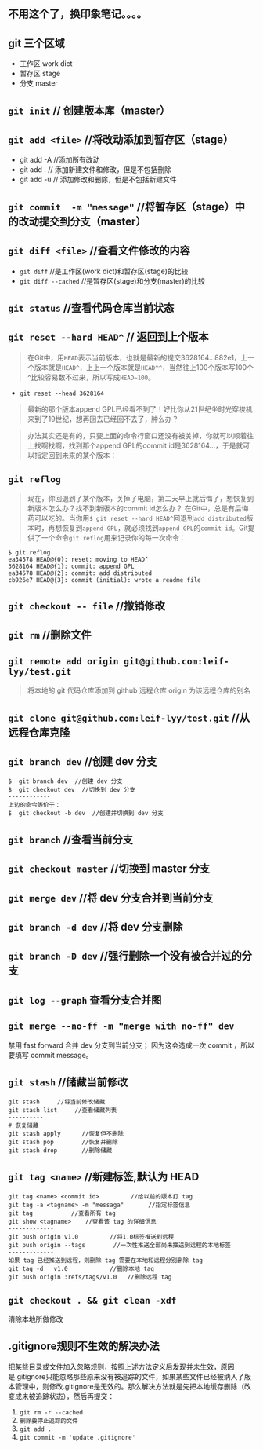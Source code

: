 

不用这个了，换印象笔记。。。。
---------

## git 三个区域 
* 工作区 work dict
* 暂存区 stage
* 分支   master

## `git init`         // 创建版本库（master）
## `git add <file>`    //将改动添加到暂存区（stage）
* git add -A         //添加所有改动
* git add .    // 添加新建文件和修改，但是不包括删除
* git add -u   // 添加修改和删除，但是不包括新建文件

## `git commit  -m "message"`   //将暂存区（stage）中的改动提交到分支（master）
## `git diff <file>`     //查看文件修改的内容
* `git diff`     //是工作区(work dict)和暂存区(stage)的比较 
* `git diff --cached`    //是暂存区(stage)和分支(master)的比较

## `git status`         //查看代码仓库当前状态

## `git reset --hard HEAD^`  // 返回到上个版本
>在Git中，用`HEAD`表示当前版本，也就是最新的提交3628164...882e1，上一个版本就是`HEAD^`，上上一个版本就是`HEAD^^`，当然往上100个版本写100个^比较容易数不过来，所以写成`HEAD~100`。

* `git reset --head 3628164`
 
>最新的那个版本append GPL已经看不到了！好比你从21世纪坐时光穿梭机来到了19世纪，想再回去已经回不去了，肿么办？

>办法其实还是有的，只要上面的命令行窗口还没有被关掉，你就可以顺着往上找啊找啊，找到那个append GPL的commit id是3628164...，于是就可以指定回到未来的某个版本：

## `git reflog` 
>现在，你回退到了某个版本，关掉了电脑，第二天早上就后悔了，想恢复到新版本怎么办？找不到新版本的commit id怎么办？
在Git中，总是有后悔药可以吃的。当你用`$ git reset --hard HEAD^`回退到`add distributed`版本时，再想恢复到`append GPL`，就必须找到`append GPL`的`commit id`。Git提供了一个命令`git reflog`用来记录你的每一次命令：

 ```
$ git reflog
ea34578 HEAD@{0}: reset: moving to HEAD^
3628164 HEAD@{1}: commit: append GPL
ea34578 HEAD@{2}: commit: add distributed
cb926e7 HEAD@{3}: commit (initial): wrote a readme file
 ```
## `git checkout -- file`   //撤销修改
## `git rm`           //删除文件
## `git remote add origin git@github.com:leif-lyy/test.git`  
> 将本地的 git 代码仓库添加到 github 远程仓库 
> origin 为该远程仓库的别名

## `git clone git@github.com:leif-lyy/test.git`   //从远程仓库克隆
## `git branch dev` //创建 dev 分支
```
$  git branch dev  //创建 dev 分支
$  git checkout dev  //切换到 dev 分支
------------
上边的命令等价于：
$  git checkout -b dev  //创建并切换到 dev 分支
```
## `git branch`  //查看当前分支
## `git checkout master`  //切换到 master 分支
## `git merge dev`    //将 dev 分支合并到当前分支
## `git branch -d dev`    //将 dev 分支删除
## `git branch -D dev`     //强行删除一个没有被合并过的分支
## `git log --graph` 查看分支合并图
## `git merge --no-ff -m "merge with no-ff" dev`   
禁用 fast forward 合并 dev 分支到当前分支；
因为这会造成一次 commit ，所以要填写 commit message。

## `git stash`   //储藏当前修改
```
git stash     //将当前修改储藏
git stash list     //查看储藏列表
----------
# 恢复储藏
git stash apply      //恢复但不删除
git stash pop        //恢复并删除
git stash drop       //删除储藏 
```
## `git tag <name>`     //新建标签,默认为 HEAD
```
git tag <name> <commit id>         //给以前的版本打 tag
git tag -a <tagname> -m "messaga"       //指定标签信息
git tag           //查看所有 tag
git show <tagname>    //查看该 tag 的详细信息
-------------
git push origin v1.0         //将1.0标签推送到远程
git push origin --tags        //一次性推送全部尚未推送到远程的本地标签
-------------
如果 tag 已经推送到远程，则删除 tag 需要在本地和远程分别删除 tag
git tag -d   v1.0            //删除本地 tag
git push origin :refs/tags/v1.0   //删除远程 tag
```
## `git checkout . && git clean -xdf`
清除本地所做修改

## .gitignore规则不生效的解决办法

把某些目录或文件加入忽略规则，按照上述方法定义后发现并未生效，原因是.gitignore只能忽略那些原来没有被追踪的文件，如果某些文件已经被纳入了版本管理中，则修改.gitignore是无效的。那么解决方法就是先把本地缓存删除（改变成未被追踪状态），然后再提交：

1. `git rm -r --cached .`
2. `删除要停止追踪的文件`
3. `git add .`
4. `git commit -m 'update .gitignore' `



